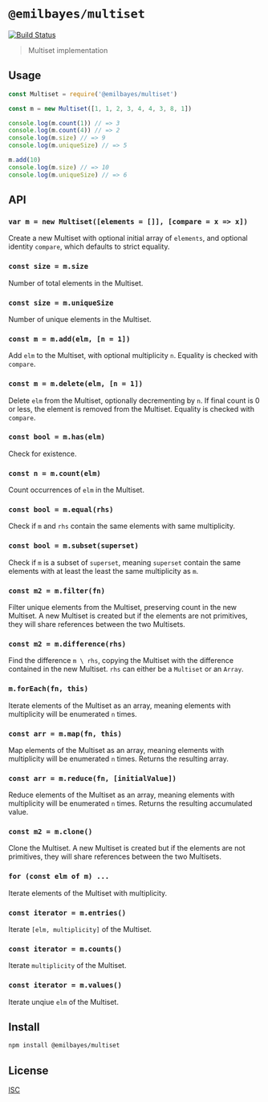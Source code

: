 # `@emilbayes/multiset`

[![Build Status](https://travis-ci.org/emilbayes/multiset.svg?branch=master)](https://travis-ci.org/emilbayes/multiset)

> Multiset implementation

## Usage

```js
const Multiset = require('@emilbayes/multiset')

const m = new Multiset([1, 1, 2, 3, 4, 4, 3, 8, 1])

console.log(m.count(1)) // => 3
console.log(m.count(4)) // => 2
console.log(m.size) // => 9
console.log(m.uniqueSize) // => 5

m.add(10)
console.log(m.size) // => 10
console.log(m.uniqueSize) // => 6
```

## API

### `var m = new Multiset([elements = []], [compare = x => x])`

Create a new Multiset with optional initial array of `elements`, and optional
identity `compare`, which defaults to strict equality.

### `const size = m.size`

Number of total elements in the Multiset.

### `const size = m.uniqueSize`

Number of unique elements in the Multiset.

### `const m = m.add(elm, [n = 1])`

Add `elm` to the Multiset, with optional multiplicity `n`.
Equality is checked with `compare`.

### `const m = m.delete(elm, [n = 1])`

Delete `elm` from the Multiset, optionally decrementing by `n`.
If final count is 0 or less, the element is removed from the Multiset.
Equality is checked with `compare`.

### `const bool = m.has(elm)`

Check for existence.

### `const n = m.count(elm)`

Count occurrences of `elm` in the Multiset.

### `const bool = m.equal(rhs)`

Check if `m` and `rhs` contain the same elements with same multiplicity.

### `const bool = m.subset(superset)`

Check if `m` is a subset of `superset`, meaning `superset` contain the same
elements with at least the least the same multiplicity as `m`.

### `const m2 = m.filter(fn)`

Filter unique elements from the Multiset, preserving count in the new Multiset.
A new Multiset is created but if the elements are not primitives, they will
share references between the two Multisets.

### `const m2 = m.difference(rhs)`

Find the difference `m \ rhs`, copying the Multiset with the difference
contained in the new Multiset. `rhs` can either be a `Multiset` or an `Array`.

### `m.forEach(fn, this)`

Iterate elements of the Multiset as an array, meaning elements with multiplicity
will be enumerated `n` times.

### `const arr = m.map(fn, this)`

Map elements of the Multiset as an array, meaning elements with multiplicity
will be enumerated `n` times. Returns the resulting array.

### `const arr = m.reduce(fn, [initialValue])`

Reduce elements of the Multiset as an array, meaning elements with multiplicity
will be enumerated `n` times. Returns the resulting accumulated value.

### `const m2 = m.clone()`

Clone the Multiset.
A new Multiset is created but if the elements are not primitives, they will
share references between the two Multisets.

### `for (const elm of m) ...`

Iterate elements of the Multiset with multiplicity.

### `const iterator = m.entries()`

Iterate `[elm, multiplicity]` of the Multiset.

### `const iterator = m.counts()`

Iterate `multiplicity` of the Multiset.

### `const iterator = m.values()`

Iterate unqiue `elm` of the Multiset.

## Install

```sh
npm install @emilbayes/multiset
```

## License

[ISC](LICENSE)
